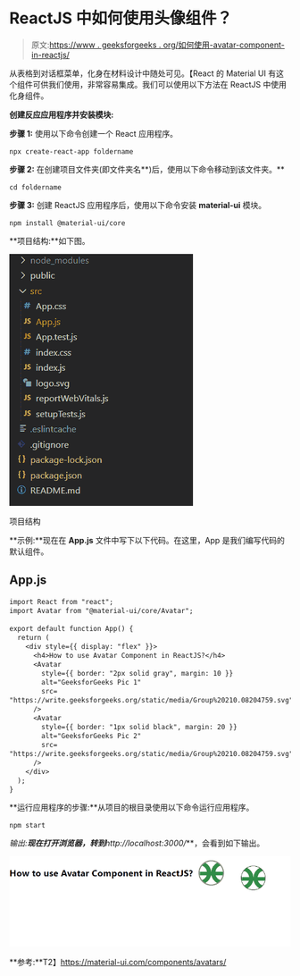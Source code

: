 # ReactJS 中如何使用头像组件？

> 原文:[https://www . geeksforgeeks . org/如何使用-avatar-component-in-reactjs/](https://www.geeksforgeeks.org/how-to-use-avatar-component-in-reactjs/)

从表格到对话框菜单，化身在材料设计中随处可见。【React 的 Material UI 有这个组件可供我们使用，非常容易集成。我们可以使用以下方法在 ReactJS 中使用化身组件。

**创建反应应用程序并安装模块:**

**步骤 1:** 使用以下命令创建一个 React 应用程序。

```
npx create-react-app foldername
```

**步骤 2:** 在创建项目文件夹(即文件夹名**)后，使用以下命令移动到该文件夹。**

```
cd foldername
```

**步骤 3:** 创建 ReactJS 应用程序后，使用以下命令安装 **material-ui** 模块。

```
npm install @material-ui/core
```

**项目结构:**如下图。

![](img/f04ae0d8b722a9fff0bd9bd138b29c23.png)

项目结构

**示例:**现在在 **App.js** 文件中写下以下代码。在这里，App 是我们编写代码的默认组件。

## App.js

```
import React from "react";
import Avatar from "@material-ui/core/Avatar";

export default function App() {
  return (
    <div style={{ display: "flex" }}>
      <h4>How to use Avatar Component in ReactJS?</h4>
      <Avatar
        style={{ border: "2px solid gray", margin: 10 }}
        alt="GeeksforGeeks Pic 1"
        src=
"https://write.geeksforgeeks.org/static/media/Group%20210.08204759.svg"
      />
      <Avatar
        style={{ border: "1px solid black", margin: 20 }}
        alt="GeeksforGeeks Pic 2"
        src=
"https://write.geeksforgeeks.org/static/media/Group%20210.08204759.svg"
      />
    </div>
  );
}
```

**运行应用程序的步骤:**从项目的根目录使用以下命令运行应用程序。

```
npm start
```

**输出:**现在打开浏览器，转到***http://localhost:3000/***，会看到如下输出。

![](img/cf5ffda1fea7007f59014f854befc0cc.png)

**参考:**T2】https://material-ui.com/components/avatars/